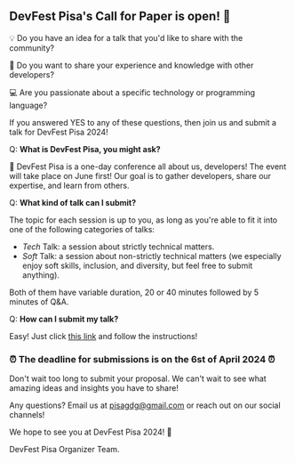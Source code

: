 ## **DevFest Pisa's Call for Paper is open! 🎉**

💡 Do you have an idea for a talk that you'd like to share with the community?

👤 Do you want to share your experience and knowledge with other developers?

💻 Are you passionate about a specific technology or programming language?

If you answered YES to any of these questions, then join us and submit a talk for DevFest Pisa 2024!

Q: **What is DevFest Pisa, you might ask?**

📅 DevFest Pisa is a one-day conference all about us, developers! The event will take place on June first! Our goal is to gather developers, share our expertise, and learn from others.

Q: **What kind of talk can I submit?**

The topic for each session is up to you, as long as you're able to fit it into one of the following categories of talks:

  - _Tech_ Talk: a session about strictly technical matters.
  - _Soft_ Talk: a session about non-strictly technical matters (we especially enjoy soft skills, inclusion, and diversity, but feel free to submit anything).

Both of them have variable duration, 20 or 40 minutes followed by 5 minutes of Q&A.


Q: **How can I submit my talk?**

Easy! Just click [this link](https://sessionize.com/gdg-devfest-pisa-2024) and follow the instructions!

### ⏰ The deadline for submissions is on the 6st of April 2024 ⏰

Don't wait too long to submit your proposal. We can't wait to see what amazing ideas and insights you have to share!

Any questions? Email us at [pisagdg@gmail.com](mailto:pisagdg+devfest@gmail.com) or reach out on our social channels!

We hope to see you at DevFest Pisa 2024! 🤗

DevFest Pisa Organizer Team.
